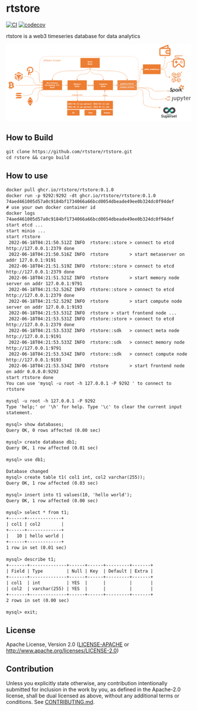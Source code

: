 # rtstore

[![CI](https://github.com/rtstore/rtstore/workflows/CI/badge.svg)](https://github.com/rtstore/rtstore/actions)
[![codecov](https://codecov.io/gh/rtstore/rtstore/branch/main/graph/badge.svg?token=A2P47OWC5H)](https://codecov.io/gh/rtstore/rtstore)

rtstore is a web3 timeseries database for data analytics

![arc](./docs/rtstore_arch.png)

## How to Build

```commandline
git clone https://github.com/rtstore/rtstore.git
cd rstore && cargo build
```

## How to use

```commandline
docker pull ghcr.io/rtstore/rtstore:0.1.0
docker run -p 9292:9292 -dt ghcr.io/rtstore/rtstore:0.1.0
74aed461005d57a0c9184bf1734066a66bcd0054dbeade49ee0b324dc0f94def
# use your own docker container id
docker logs 74aed461005d57a0c9184bf1734066a66bcd0054dbeade49ee0b324dc0f94def
start etcd ...
start minio ...
start rtstore
 2022-06-18T04:21:50.512Z INFO  rtstore::store > connect to etcd http://127.0.0.1:2379 done
 2022-06-18T04:21:50.516Z INFO  rtstore        > start metaserver on addr 127.0.0.1:9191
 2022-06-18T04:21:51.519Z INFO  rtstore::store > connect to etcd http://127.0.0.1:2379 done
 2022-06-18T04:21:51.521Z INFO  rtstore        > start memory node server on addr 127.0.0.1:9791
 2022-06-18T04:21:52.526Z INFO  rtstore::store > connect to etcd http://127.0.0.1:2379 done
 2022-06-18T04:21:52.529Z INFO  rtstore        > start compute node server on addr 127.0.0.1:9193
 2022-06-18T04:21:53.531Z INFO  rtstore > start frontend node ...
 2022-06-18T04:21:53.531Z INFO  rtstore::store > connect to etcd http://127.0.0.1:2379 done
 2022-06-18T04:21:53.533Z INFO  rtstore::sdk   > connect meta node http://127.0.0.1:9191
 2022-06-18T04:21:53.533Z INFO  rtstore::sdk   > connect memory node http://127.0.0.1:9791
 2022-06-18T04:21:53.534Z INFO  rtstore::sdk   > connect compute node http://127.0.0.1:9193
 2022-06-18T04:21:53.534Z INFO  rtstore        > start frontend node on addr 0.0.0.0:9292
start rtstore done
You can use 'mysql -u root -h 127.0.0.1 -P 9292 ' to connect to rtstore

mysql -u root -h 127.0.0.1 -P 9292
Type 'help;' or '\h' for help. Type '\c' to clear the current input statement.

mysql> show databases;
Query OK, 0 rows affected (0.00 sec)

mysql> create database db1;
Query OK, 1 row affected (0.01 sec)

mysql> use db1;

Database changed
mysql> create table t1( col1 int, col2 varchar(255));
Query OK, 1 row affected (0.03 sec)

mysql> insert into t1 values(10, 'hello world');
Query OK, 1 row affected (0.00 sec)

mysql> select * from t1;
+------+-------------+
| col1 | col2        |
+------+-------------+
|   10 | hello world |
+------+-------------+
1 row in set (0.01 sec)

mysql> describe t1;
+-------+--------------+------+------+---------+-------+
| Field | Type         | Null | Key  | Default | Extra |
+-------+--------------+------+------+---------+-------+
| col1  | int          | YES  |      |         |       |
| col2  | varchar(255) | YES  |      |         |       |
+-------+--------------+------+------+---------+-------+
2 rows in set (0.00 sec)

mysql> exit;
```

## License
Apache License, Version 2.0
   ([LICENSE-APACHE](LICENSE-APACHE) or http://www.apache.org/licenses/LICENSE-2.0)

## Contribution

Unless you explicitly state otherwise, any contribution intentionally submitted
for inclusion in the work by you, as defined in the Apache-2.0 license, shall be
dual licensed as above, without any additional terms or conditions.
See [CONTRIBUTING.md](CONTRIBUTING.md).

